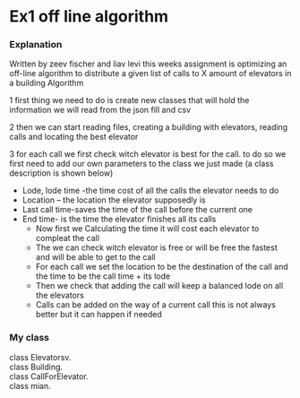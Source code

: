 # Ex1 off line algorithm 

### **Explanation** 

Written by zeev fischer and liav levi this weeks assignment is optimizing an off-line algorithm to distribute a given list of calls to X amount of elevators in a building
Algorithm

1 first thing we need to do is create new classes that will hold the information we will read from the json fill and csv

2 then we can start reading files, creating a building with elevators, reading calls and locating the best elevator 

3 for each call we first check witch elevator is best for the call. to do so we first need to add our own parameters to the class we just made (a class description is shown below) 

* Lode, lode time -the time cost of all the calls the elevator needs to do
* Location – the location the elevator supposedly is 
* Last call time-saves the time of the call before the current one
* End time- is the time the elevator finishes all its calls  
  * Now first we Calculating the time it will cost each elevator to compleat the call
  * The we can check witch elevator is free or will be free the fastest and will be able to get to the call 
  * For each call we set the location to be the destination of the call and the time to be the call time + its lode
  * Then we check that adding the call will keep a balanced lode on all the elevators
  * Calls can be added on the way of a current call this is not always better but it can happen if needed
     
### My class

class Elevatorsv.  
class Building.  
class CallForElevator.  
class mian.  

